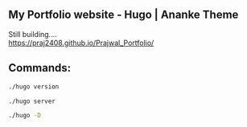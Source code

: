 ## My Portfolio website - Hugo | Ananke Theme
Still building....  
https://praj2408.github.io/Prajwal_Portfolio/



## Commands:
```bash
./hugo version  
```   
```bash
./hugo server   
```  
```bash
./hugo -D   
```  
 
